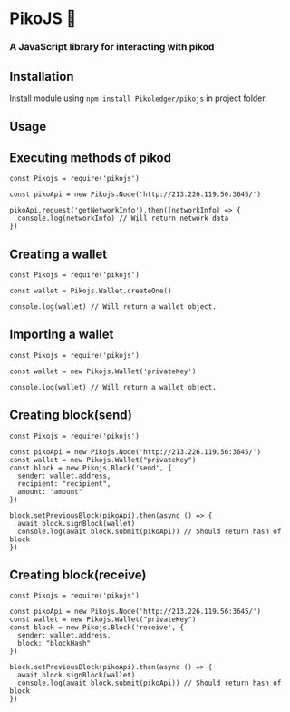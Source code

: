 # PikoJS 🧠
### A JavaScript library for interacting with pikod


## Installation
Install module using ``npm install Pikoledger/pikojs`` in project folder.
## Usage
## Executing methods of pikod
```JS
const Pikojs = require('pikojs')

const pikoApi = new Pikojs.Node('http://213.226.119.56:3645/')

pikoApi.request('getNetworkInfo').then((networkInfo) => {
  console.log(networkInfo) // Will return network data
})
```
## Creating a wallet
```JS
const Pikojs = require('pikojs')

const wallet = Pikojs.Wallet.createOne()

console.log(wallet) // Will return a wallet object.
```
## Importing a wallet
```JS
const Pikojs = require('pikojs')

const wallet = new Pikojs.Wallet('privateKey')

console.log(wallet) // Will return a wallet object.
```
## Creating block(send)
```JS
const Pikojs = require('pikojs')

const pikoApi = new Pikojs.Node('http://213.226.119.56:3645/')
const wallet = new Pikojs.Wallet("privateKey")
const block = new Pikojs.Block('send', {
  sender: wallet.address,
  recipient: "recipient",
  amount: "amount"
})

block.setPreviousBlock(pikoApi).then(async () => {
  await block.signBlock(wallet)
  console.log(await block.submit(pikoApi)) // Should return hash of block
})
```
## Creating block(receive)
```JS
const Pikojs = require('pikojs')

const pikoApi = new Pikojs.Node('http://213.226.119.56:3645/')
const wallet = new Pikojs.Wallet("privateKey")
const block = new Pikojs.Block('receive', {
  sender: wallet.address,
  block: "blockHash"
})

block.setPreviousBlock(pikoApi).then(async () => {
  await block.signBlock(wallet)
  console.log(await block.submit(pikoApi)) // Should return hash of block
})
```